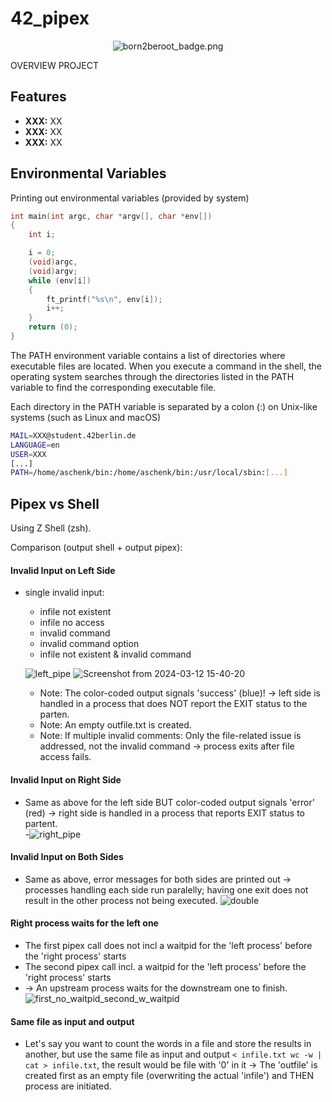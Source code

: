 # 42_pipex

<p align="center">
    <img src="https://github.com/alx-sch/42_pipex/assets/134595144/292c30ab-c530-4977-b4ec-863d889eca6b" alt="born2beroot_badge.png" />
</p>

OVERVIEW PROJECT

## Features
- **XXX:** XX
- **XXX:** XX
- **XXX:** XX

## Environmental Variables

Printing out environmental variables (provided by system)
```C
int	main(int argc, char *argv[], char *env[])
{
	int	i;

	i = 0;
	(void)argc,
	(void)argv;
	while (env[i])
	{
		ft_printf("%s\n", env[i]);
		i++;
	}
	return (0);
}
```
The PATH environment variable contains a list of directories where executable files are located. When you execute a command in the shell, the operating system searches through the directories listed in the PATH variable to find the corresponding executable file.

Each directory in the PATH variable is separated by a colon (:) on Unix-like systems (such as Linux and macOS)
```bash
MAIL=XXX@student.42berlin.de
LANGUAGE=en
USER=XXX
[...]
PATH=/home/aschenk/bin:/home/aschenk/bin:/usr/local/sbin:[...]
```

## Pipex vs Shell

Using Z Shell (zsh).

Comparison (output shell + output pipex):

#### Invalid Input on Left Side
- single invalid input:
	- infile not existent
 	- infile no access
  	- invalid command
  	- invalid command option
  	- infile not existent & invalid command    	

  ![left_pipe](https://github.com/alx-sch/42_pipex/assets/134595144/b64c8772-8e1c-4acd-9d68-8450d86f0934)
   ![Screenshot from 2024-03-12 15-40-20](https://github.com/alx-sch/42_pipex/assets/134595144/cd8219f5-eb17-4cf0-a390-9588adde7a93)

	- Note: The color-coded output signals 'success' (blue)! -> left side is handled in a process that does NOT report the EXIT status to the parten.
 	- Note: An empty outfile.txt is created.
  	- Note: If multiple invalid comments: Only the file-related issue is addressed, not the invalid command -> process exits after file access fails.
 
#### Invalid Input on Right Side   
- Same as above for the left side BUT color-coded output signals 'error' (red) -> right side is handled in a process that reports EXIT status to partent.    
	-![right_pipe](https://github.com/alx-sch/42_pipex/assets/134595144/831aabca-d00b-4afe-97f6-25865f59fe61)    

#### Invalid Input on Both Sides
- Same as above, error messages for both sides are printed out -> processes handling each side run paralelly; having one exit does not result in the other process not being executed.
  ![double](https://github.com/alx-sch/42_pipex/assets/134595144/569798fb-55fe-4a8b-9073-52d10bc36ea3)

#### Right process waits for the left one 
- The first pipex call does not incl a waitpid for the 'left process' before the 'right process' starts
- The second pipex call incl. a waitpid for the 'left process' before the 'right process' starts
- -> An upstream process waits for the downstream one to finish.
![first_no_waitpid_second_w_waitpid](https://github.com/alx-sch/42_pipex/assets/134595144/ca798d7e-d7b8-45f2-9d71-a2fc1d0fd0b8)

#### Same file as input and output
- Let's say you want to count the words in a file and store the results in another, but use the same file as input and output `< infile.txt wc -w | cat > infile.txt`, the result would be file with '0' in it -> The 'outfile' is created first as an empty file (overwriting the actual 'infile') and THEN process are initiated.

